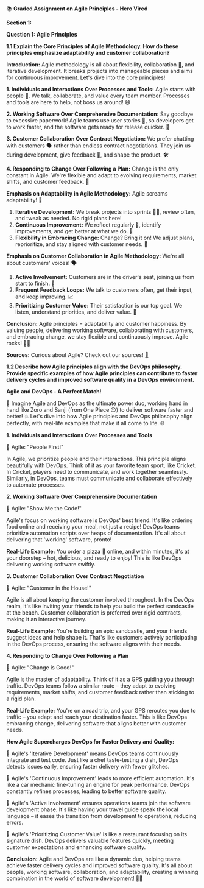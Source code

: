 📚 **Graded Assignment on Agile Principles - Hero Vired**


**Section 1:**

**Question 1: Agile Principles**

**1.1 Explain the Core Principles of Agile Methodology. How do these principles emphasize adaptability and customer collaboration?**

**Introduction:** Agile methodology is all about flexibility, collaboration 🤝, and iterative development. It breaks projects into manageable pieces and aims for continuous improvement. Let's dive into the core principles!

**1. Individuals and Interactions Over Processes and Tools:** Agile starts with people 👥. We talk, collaborate, and value every team member. Processes and tools are here to help, not boss us around! 😄

**2. Working Software Over Comprehensive Documentation:** Say goodbye to excessive paperwork! Agile teams use user stories 📝, so developers get to work faster, and the software gets ready for release quicker. 🚀

**3. Customer Collaboration Over Contract Negotiation:** We prefer chatting with customers 🗣️ rather than endless contract negotiations. They join us during development, give feedback 📣, and shape the product. 🛠️

**4. Responding to Change Over Following a Plan:** Change is the only constant in Agile. We're flexible and adapt to evolving requirements, market shifts, and customer feedback. 🔄

**Emphasis on Adaptability in Agile Methodology:** Agile screams adaptability! 👏
1. **Iterative Development:** We break projects into sprints 🏃‍♂️, review often, and tweak as needed. No rigid plans here!
2. **Continuous Improvement:** We reflect regularly 🧐, identify improvements, and get better at what we do. 💪
3. **Flexibility in Embracing Change:** Change? Bring it on! We adjust plans, reprioritize, and stay aligned with customer needs. 🌟

**Emphasis on Customer Collaboration in Agile Methodology:** We're all about customers' voices! 🗣️
1. **Active Involvement:** Customers are in the driver's seat, joining us from start to finish. 🚗
2. **Frequent Feedback Loops:** We talk to customers often, get their input, and keep improving. 📈
3. **Prioritizing Customer Value:** Their satisfaction is our top goal. We listen, understand priorities, and deliver value. 💎

**Conclusion:** Agile principles = adaptability and customer happiness. By valuing people, delivering working software, collaborating with customers, and embracing change, we stay flexible and continuously improve. Agile rocks! 🚀🤩

**Sources:** Curious about Agile? Check out our sources! [📖](https://www.wrike.com/project-management-guide/faq/what-is-agile-methodology-in-project-management/)



**1.2 Describe how Agile principles align with the DevOps philosophy. Provide specific examples of how Agile principles can contribute to faster delivery cycles and improved software quality in a DevOps environment.**


**Agile and DevOps - A Perfect Match!**

🤝 Imagine Agile and DevOps as the ultimate power duo, working hand in hand like Zoro and Sanji (from One Piece 😍) to deliver software faster and better! 💥 Let's dive into how Agile principles and DevOps philosophy align perfectly, with real-life examples that make it all come to life. 🌐

**1. Individuals and Interactions Over Processes and Tools**

💬 Agile: "People First!"

In Agile, we prioritize people and their interactions. This principle aligns beautifully with DevOps. Think of it as your favorite team sport, like Cricket. In Cricket, players need to communicate, and work together seamlessly. Similarly, in DevOps, teams must communicate and collaborate effectively to automate processes.


**2. Working Software Over Comprehensive Documentation**

📝 Agile: "Show Me the Code!"

Agile's focus on working software is DevOps' best friend. It's like ordering food online and receiving your meal, not just a recipe! DevOps teams prioritize automation scripts over heaps of documentation. It's all about delivering that 'working' software, pronto!

**Real-Life Example:**
You order a pizza 🍕 online, and within minutes, it's at your doorstep – hot, delicious, and ready to enjoy! This is like DevOps delivering working software swiftly.

**3. Customer Collaboration Over Contract Negotiation**

🤝 Agile: "Customer in the House!"

Agile is all about keeping the customer involved throughout. In the DevOps realm, it's like inviting your friends to help you build the perfect sandcastle at the beach. Customer collaboration is preferred over rigid contracts, making it an interactive journey.

**Real-Life Example:**
You're building an epic sandcastle, and your friends suggest ideas and help shape it. That's like customers actively participating in the DevOps process, ensuring the software aligns with their needs.

**4. Responding to Change Over Following a Plan**

🔄 Agile: "Change is Good!"

Agile is the master of adaptability. Think of it as a GPS guiding you through traffic. DevOps teams follow a similar route – they adapt to evolving requirements, market shifts, and customer feedback rather than sticking to a rigid plan.

**Real-Life Example:**
You're on a road trip, and your GPS reroutes you due to traffic – you adapt and reach your destination faster. This is like DevOps embracing change, delivering software that aligns better with customer needs.

**How Agile Supercharges DevOps for Faster Delivery and Quality:**

🚀 Agile's 'Iterative Development' means DevOps teams continuously integrate and test code. Just like a chef taste-testing a dish, DevOps detects issues early, ensuring faster delivery with fewer glitches.

💪 Agile's 'Continuous Improvement' leads to more efficient automation. It's like a car mechanic fine-tuning an engine for peak performance. DevOps constantly refines processes, leading to better software quality.

🤩 Agile's 'Active Involvement' ensures operations teams join the software development phase. It's like having your travel guide speak the local language – it eases the transition from development to operations, reducing errors.

💎 Agile's 'Prioritizing Customer Value' is like a restaurant focusing on its signature dish. DevOps delivers valuable features quickly, meeting customer expectations and enhancing software quality.



**Conclusion:**
Agile and DevOps are like a dynamic duo, helping teams achieve faster delivery cycles and improved software quality. It's all about people, working software, collaboration, and adaptability, creating a winning combination in the world of software development! 🌟👏